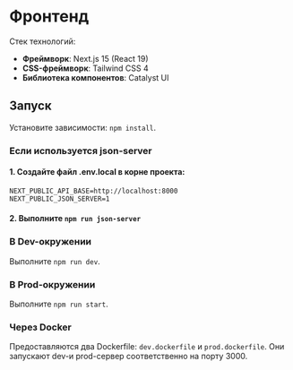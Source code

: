 # Фронтенд

Стек технологий:

- **Фреймворк**: Next.js 15 (React 19)
- **CSS-фреймворк**: Tailwind CSS 4
- **Библиотека компонентов**: Catalyst UI

## Запуск

Установите зависимости: `npm install`.

### Если используется json-server

#### 1. Создайте файл .env.local в корне проекта:

```
NEXT_PUBLIC_API_BASE=http://localhost:8000
NEXT_PUBLIC_JSON_SERVER=1
```

#### 2. Выполните `npm run json-server`

### В Dev-окружении

Выполните `npm run dev`.

### В Prod-окружении

Выполните `npm run start`.

### Через Docker

Предоставляются два Dockerfile: `dev.dockerfile` и `prod.dockerfile`. Они запускают dev-и prod-сервер соответственно на порту 3000.